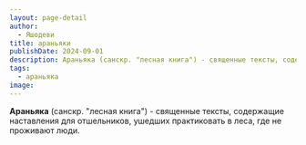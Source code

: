 ```yaml
---
layout: page-detail
author:
  - Яшодеви
title: араньяки
publishDate: 2024-09-01
description: Араньяка (санскр. "лесная книга") - священные тексты, содержащие наставления для отшельников, ушедших практиковать в леса, где не проживают люди.
tags:
  - араньяка
image:
---
```

**Араньяка** (санскр. "лесная книга") - священные тексты, содержащие наставления для отшельников, ушедших практиковать в леса, где не проживают люди.

